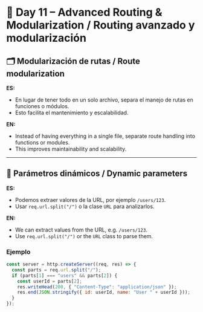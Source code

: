 # 📅 Day 11 – Advanced Routing & Modularization / Routing avanzado y modularización

## 🗂️ Modularización de rutas / Route modularization
**ES:**  
- En lugar de tener todo en un solo archivo, separa el manejo de rutas en funciones o módulos.  
- Esto facilita el mantenimiento y escalabilidad.  

**EN:**  
- Instead of having everything in a single file, separate route handling into functions or modules.  
- This improves maintainability and scalability.  

---

## 🔢 Parámetros dinámicos / Dynamic parameters
**ES:**  
- Podemos extraer valores de la URL, por ejemplo `/users/123`.  
- Usar `req.url.split("/")` o la clase `URL` para analizarlos.  

**EN:**  
- We can extract values from the URL, e.g. `/users/123`.  
- Use `req.url.split("/")` or the `URL` class to parse them.  

### Ejemplo
```js
const server = http.createServer((req, res) => {
  const parts = req.url.split("/");
  if (parts[1] === "users" && parts[2]) {
    const userId = parts[2];
    res.writeHead(200, { "Content-Type": "application/json" });
    res.end(JSON.stringify({ id: userId, name: "User " + userId }));
  }
});
